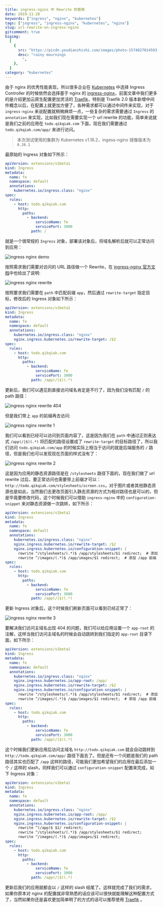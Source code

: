 ```yaml
---
title: ingress-nginx 中 Rewrite 的使用
date: 2019-11-28
keywords: ["ingress", "nginx", "kubernetes"]
tags: ["ingress", "ingress-nginx", "kubernetes", "nginx"]
slug: url-rewrite-on-ingress-nginx
gitcomment: true
bigimg:
  [
    {
      src: "https://picdn.youdianzhishi.com/images/photo-1574827014593-d03294304a70.jpeg",
      desc: "rainy mournings
        ",
    },
  ]
category: "kubernetes"
---
```


由于 nginx 的优秀性能表现，所以很多企业在 [Kubernetes](/tags/kubernetes/) 中选择 Ingress Controller 的时候依然会选择基于 nginx 的 [ingress-nginx](https://kubernetes.github.io/ingress-nginx)，前面文章中我们更多的是介绍更加云原生配置更加灵活的 [Traefik](https://www.qikqiak.com/tags/traefik/)，特别是 Traefik 2.0 版本新增中间件概念以后，在配置上就更加方便了，各种需求都可以通过中间件来实现，对于 `ingress-nginx` 来说配置就稍微麻烦一点，一些复杂的需求需要通过 `Ingress` 的 `annotation` 来实现，比如我们现在需要实现一个 url rewrite 的功能，简单来说就是我们之前的应用在 `todo.qikqiak.com` 下面，现在我们需要通过 `todo.qikqiak.com/app/` 来进行访问。

<!--more-->

> 本次测试使用的集群为 Kubernetes v1.16.2，ingess-nginx 镜像版本为 `0.26.1`

最原始的 Ingress 对象如下所示：

```yaml
apiVersion: extensions/v1beta1
kind: Ingress
metadata:
  name: fe
  namespace: default
  annotations:
    kubernetes.io/ingress.class: "nginx"
spec:
  rules:
    - host: todo.qikqiak.com
      http:
        paths:
          - backend:
              serviceName: fe
              servicePort: 3000
            path: /
```

就是一个很常规的 `Ingress` 对象，部署该对象后，将域名解析后就可以正常访问到应用：

![ingress nginx demo](https://picdn.youdianzhishi.com/images/oam-rudr-demo.png)

按照需求我们需要对访问的 URL 路径做一个 Rewrite，在 [ingress-nginx 官方文档](https://kubernetes.github.io/ingress-nginx/examples/rewrite/)中也给出了说明:

![ingress nginx rewrite](https://picdn.youdianzhishi.com/images/ingress-nginx-rewrite-list.png)

按照要求我们需要在 `path` 中匹配前缀 `app`，然后通过 `rewrite-target` 指定目标，修改后的 Ingress 对象如下所示：

```yaml
apiVersion: extensions/v1beta1
kind: Ingress
metadata:
  name: fe
  namespace: default
  annotations:
    kubernetes.io/ingress.class: "nginx"
    nginx.ingress.kubernetes.io/rewrite-target: /$2
spec:
  rules:
    - host: todo.qikqiak.com
      http:
        paths:
          - backend:
              serviceName: fe
              servicePort: 3000
            path: /app(/|$)(.*)
```

更新后，我们可以遇见到直接访问域名肯定是不行了，因为我们没有匹配 `/` 的 path 路径：

![ingress nginx rewrite 404](https://picdn.youdianzhishi.com/images/ingress-nginx-rewrite-404.png)

但是我们带上 `app` 的前缀再去访问:

![ingress nginx rewrite 1](https://picdn.youdianzhishi.com/images/ingress-nginx-rewrite-1.png)

<!--adsense-text-->

我们可以看到已经可以访问到页面内容了，这是因为我们在 `path` 中通过正则表达式 `/app(/|$)(.*)` 将匹配的路径设置成了 `rewrite-target` 的目标路径了，所以我们访问 `todo.qikqiak.com/app` 的时候实际上相当于访问的就是后端服务的 `/` 路径，但是我们也可以发现现在页面的样式没有了：

![ingress nginx rewrite 2](https://picdn.youdianzhishi.com/images/ingress-nginx-rewrite-2.png)

这是因为应用的静态资源路径是在 `/stylesheets` 路径下面的，现在我们做了 url rewrite 过后，要正常访问也需要带上前缀才可以：`http://todo.qikqiak.com/stylesheets/screen.css`，对于图片或者其他静态资源也是如此，当然我们去更改页面引入静态资源的方式为相对路径也是可以的，但是毕竟要修改代码，这个时候我们可以借助 `ingress-nginx` 中的 `configuration-snippet` 来对静态资源做一次跳转，如下所示：

```yaml
apiVersion: extensions/v1beta1
kind: Ingress
metadata:
  name: fe
  namespace: default
  annotations:
    kubernetes.io/ingress.class: "nginx"
    nginx.ingress.kubernetes.io/rewrite-target: /$2
    nginx.ingress.kubernetes.io/configuration-snippet: |
      rewrite ^/stylesheets/(.*)$ /app/stylesheets/$1 redirect;  # 添加 /app 前缀
      rewrite ^/images/(.*)$ /app/images/$1 redirect;  # 添加 /app 前缀
spec:
  rules:
    - host: todo.qikqiak.com
      http:
        paths:
          - backend:
              serviceName: fe
              servicePort: 3000
            path: /app(/|$)(.*)
```

更新 Ingress 对象后，这个时候我们刷新页面可以看到已经正常了：

![ingress nginx rewrite 3](https://picdn.youdianzhishi.com/images/ingress-nginx-rewrite-3.png)

要解决我们访问主域名出现 404 的问题，我们可以给应用设置一个 `app-root` 的注解，这样当我们访问主域名的时候会自动跳转到我们指定的 `app-root` 目录下面，如下所示：

```yaml
apiVersion: extensions/v1beta1
kind: Ingress
metadata:
  name: fe
  namespace: default
  annotations:
    kubernetes.io/ingress.class: "nginx"
    nginx.ingress.kubernetes.io/app-root: /app/
    nginx.ingress.kubernetes.io/rewrite-target: /$2
    nginx.ingress.kubernetes.io/configuration-snippet: |
      rewrite ^/stylesheets/(.*)$ /app/stylesheets/$1 redirect;  # 添加 /app 前缀
      rewrite ^/images/(.*)$ /app/images/$1 redirect;  # 添加 /app 前缀
spec:
  rules:
    - host: todo.qikqiak.com
      http:
        paths:
          - backend:
              serviceName: fe
              servicePort: 3000
            path: /app(/|$)(.*)
```

这个时候我们更新应用后访问主域名 `http://todo.qikqiak.com` 就会自动跳转到 `http://todo.qikqiak.com/app/` 路径下面去了。但是还有一个问题是我们的 path 路径其实也匹配了 `/app` 这样的路径，可能我们更加希望我们的应用在最后添加一个 `/` 这样的 slash，同样我们可以通过 `configuration-snippet` 配置来完成，如下 Ingress 对象：

```yaml
apiVersion: extensions/v1beta1
kind: Ingress
metadata:
  name: fe
  namespace: default
  annotations:
    kubernetes.io/ingress.class: "nginx"
    nginx.ingress.kubernetes.io/app-root: /app/
    nginx.ingress.kubernetes.io/rewrite-target: /$2
    nginx.ingress.kubernetes.io/configuration-snippet: |
      rewrite ^(/app)$ $1/ redirect;
      rewrite ^/stylesheets/(.*)$ /app/stylesheets/$1 redirect;
      rewrite ^/images/(.*)$ /app/images/$1 redirect;
spec:
  rules:
    - host: todo.qikqiak.com
      http:
        paths:
          - backend:
              serviceName: fe
              servicePort: 3000
            path: /app(/|$)(.*)
```

更新后我们的应用就都会以 `/` 这样的 slash 结尾了。这样就完成了我们的需求，如果你原本对 nginx 的配置就非常熟悉的话应该可以很快就能理解这种配置方式了，当然如果你还是喜欢更加简单明了的方式的话可以推荐使用 [Traefik](https://www.qikqiak.com/tags/traefik/) 。

<!--adsense-self-->
